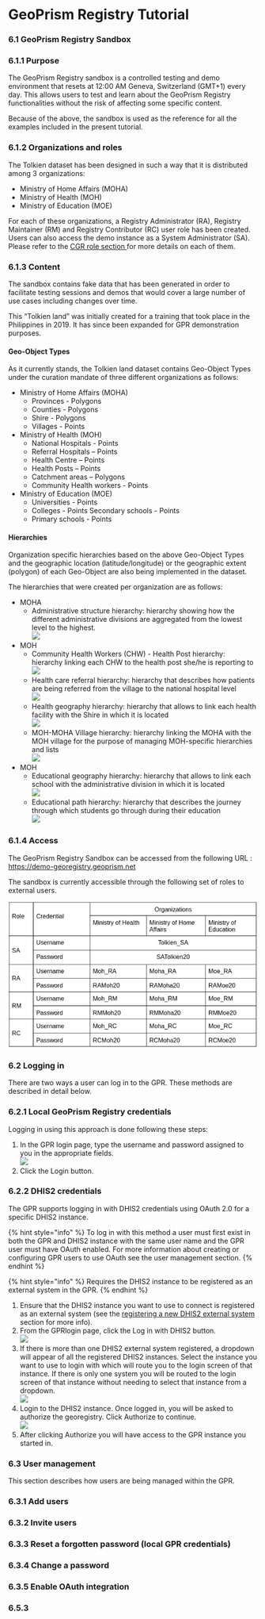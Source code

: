 # GeoPrism Registry Tutorial

### 6.1 GeoPrism Registry Sandbox

### 6.1.1 Purpose

The GeoPrism Registry sandbox is a controlled testing and demo environment that resets at 12:00 AM Geneva, Switzerland (GMT+1) every day. This allows users to test and learn about the GeoPrism Registry functionalities without the risk of affecting some specific content.

Because of the above, the sandbox is used as the reference for all the examples included in the present tutorial.

### 6.1.2 Organizations and roles

The Tolkien dataset has been designed in such a way that it is distributed among 3 organizations: &#x20;

* Ministry of Home Affairs (MOHA)&#x20;
* Ministry of Health (MOH)&#x20;
* Ministry of Education (MOE)

For each of these organizations, a Registry Administrator (RA), Registry Maintainer (RM) and Registry Contributor (RC) user role has been created. Users can also access the demo instance as a System Administrator (SA). Please refer to the [CGR role section ](geoprism-registry-key-components.md#5.3-user-roles-and-their-rights)for more details on each of them.

### 6.1.3 Content

The sandbox contains fake data that has been generated in order to facilitate testing sessions and demos that would cover a large number of use cases including changes over time.

This “Tolkien land” was initially created for a training that took place in the Philippines in 2019. It has since been expanded for GPR demonstration purposes.

#### Geo-Object Types

As it currently stands, the Tolkien land dataset contains Geo-Object Types under the curation mandate of three different organizations as follows:&#x20;

* Ministry of Home Affairs (MOHA)&#x20;
  * Provinces - Polygons&#x20;
  * Counties - Polygons&#x20;
  * Shire - Polygons&#x20;
  * Villages - Points&#x20;
* Ministry of Health (MOH)&#x20;
  * National Hospitals - Points&#x20;
  * Referral Hospitals – Points&#x20;
  * Health Centre – Points&#x20;
  * Health Posts – Points&#x20;
  * Catchment areas – Polygons&#x20;
  * Community Health workers - Points&#x20;
* Ministry of Education (MOE)&#x20;
  * Universities - Points&#x20;
  * Colleges - Points Secondary schools - Points&#x20;
  * Primary schools - Points

#### Hierarchies

Organization specific hierarchies based on the above Geo-Object Types and the geographic location (latitude/longitude) or the geographic extent (polygon) of each Geo-Object are also being implemented in the dataset.

The hierarchies that were created per organization are as follows:

* MOHA&#x20;
  * Administrative structure hierarchy: hierarchy showing how the different administrative divisions are aggregated from the lowest level to the highest.\
    ![](https://lh3.googleusercontent.com/4UsBNirqTK0IpOyc3fNSZjMC1YjokQAFKMBgvlNSJc8zeLUCVTXtpd3ggyBcAZOoAJctNYT0NahJiqdXXEZxUspxTkZ8NSPM7i7\_z-GPXJVwx-gwt9oGIsaWlhDXZhc5\_FG4C2ZAjMMqi-EpXKxgniJNYOieG7kBY2xE3L8qctSLAknn\_-MjME5d)
* MOH
  * Community Health Workers (CHW) - Health Post hierarchy: hierarchy linking each CHW to the health post she/he is reporting to\
    ![](https://lh3.googleusercontent.com/j1wjHMr6XV8aWsAx0gsE1a0nAHlMv0LwGon0pmQ0JArSpyJuVn0s7skJPhjAoia901W9q4XS7KicWlqeNY3oPHlBzt9x4b9HrIbjPezY6wdj5DT9p5e3aiK5D0zlR8i0CPN32URr2hEd\_-TofVNARBktra5vRH0MysSqSv94OM9BWO8bjfeIKpOL)
  * Health care referral hierarchy: hierarchy that describes how patients are being referred from the village to the national hospital level\
    ![](https://lh6.googleusercontent.com/wMYOwYZMl6dagIUS3L7V\_vWofo5duYia-TdEU\_8IGpQoys5g2vOqtDzxT-g0FukNln0-WSG6RBHM75Uk-uw\_m5u5KzgkS-eXdypd09WYdhAkFU6mYmjKjWA3e4JbB1AoBaPPAY9XwjYTavv7UhYvroJleUbTozgC72mIOcbbpyH4fnisISZrUMEa)
  * Health geography hierarchy: hierarchy that allows to link each health facility with the Shire in which it is located\
    ![](https://lh5.googleusercontent.com/gQLefeAo5O9U1KfMVbWth17LvEN8JOKiukH0ftIPbn6tOjdBOPaq6Z\_n5UhCaARpmJTPHyiBQ5X0QpTlpI-UQiuPaPnGEXlWc3z3DsyWBA3MqeVlvFqwWVhrqgExuK9ESpgajv7IaW7vpu9XolMMKg35Mj2u1UG9uLyKijKwAkrimtekp02r9RxP)
  * MOH-MOHA Village hierarchy: hierarchy linking the MOHA with the MOH village for the purpose of managing MOH-specific hierarchies and lists\
    ![](https://lh5.googleusercontent.com/FDOl2jLp3PSDFbP6S6DXpFI2EX6J\_K6oYNKjrcpSNZPVAIubGRZKhVpWpa1woU\_UbriRjL2aQEMmJwEsIOYGDcQ1C09zTbCLyffyPkdOT3\_SNCYSX34ai3DVZhfNzLPt5KyAsvEHIYSwtvruyX8YEM0DVL7RljOGTNtzk0EzSr9Mu5VR9dbJPaIG)
* MOH
  * Educational geography hierarchy: hierarchy that allows to link each school with the administrative division in which it is located\
    ![](https://lh4.googleusercontent.com/eNqXvK5Q1v1XKOmcnD2cW3Q9JAOYf8KxstTjpim\_azV7SF-a\_XyJrmeiwv8xfoTJ7gOG4UiuCk\_8YDjhaNJpbYx1CSf2TDsACNah91hIP9iFfwLlY5OeNfQeNOiMKjJoLI-6\_93Neln0fYqAmQ7DO5GQnySj0iLGbVWCtuVfyYQzTYP4BtyquzQb)
  * Educational path hierarchy: hierarchy that describes the journey through which students go through during their education\
    ![](https://lh4.googleusercontent.com/v7vCOkEgbMpdrnzfLIJOmrhQT89tZR-bmf9WDfklkKniIhMFxZguGEI5R4G2QR5GzIl3iSuWgPR\_TcDmumb3lAx1AfJdCvk9orBIBS72EiOR5CeJIumanfUOT3S\_5O6cCXlJH-tO9JzNovtA0iicy8eRrYT5uwi17ctXtN2maQEwlvu6OGhF\_GaY)

### 6.1.4 Access

The GeoPrism Registry Sandbox can be accessed from the following URL : https://demo-georegistry.geoprism.net

The sandbox is currently accessible through the following set of roles to external users.

![](<../../.gitbook/assets/Screenshot from 2022-09-28 15-56-36.png>)

### 6.2 Logging in

There are two ways a user can log in to the GPR. These methods are described in detail below.

### 6.2.1 Local GeoPrism Registry credentials

Logging in using this approach is done following these steps:&#x20;

1. In the GPR login page, type the username and password assigned to you in the appropriate fields.\
   ![](https://lh3.googleusercontent.com/nyz9L2nR22zu\_gPQQooghRC9Fcm\_6xAyx3sMtGZzP6vzvxDDzCls0UUZogMb9qf1wixR-5o1MW3DJpORQ3xln2KLh64W2aJIbfSKP46LqYH2MQhu-9ADcQ53wF-OA8Ok-xPWGlN8IGUR6tb71xtfq9QRdbjGgzXZbF5WdM0xEl3p8vkyTsGXfOEuVg)
2. Click the Login button.

### 6.2.2 DHIS2 credentials

The GPR supports logging in with DHIS2 credentials using OAuth 2.0 for a specific DHIS2 instance.

{% hint style="info" %}
To log in with this method a user must first exist in both the GPR and DHIS2 instance with the same user name and the GPR user must have OAuth enabled. For more information about creating or configuring GPR users to use OAuth see the user management section.
{% endhint %}

{% hint style="info" %}
Requires the DHIS2 instance to be registered as an external system in the GPR.
{% endhint %}

1. Ensure that the DHIS2 instance you want to use to connect is registered as an external system (see the [registering a new DHIS2 external system](external-system-integration.md) section for more info).&#x20;
2. From the GPRlogin page, click the Log in with DHIS2 button.\
   ![](https://lh5.googleusercontent.com/AXAUGJ48WzTZ1C4hpzBfN4xgiao\_gneE9Qn70zqN8lXUy0RgvdO\_-xiTmgS8eUyYCBVaAw-vINt74oVwSycNkSaOIBLvk9VxT2ASWZn\_TwvruJHl2UhSIyCazbnoi6rTbxCa8L\_cyqTtdWyVBM6cxXJvOCkVdzYah\_0-7n98Lrzr-2qCz7lBqucR)
3. If there is more than one DHIS2 external system registered, a dropdown will appear of all the registered DHIS2 instances. Select the instance you want to use to login with which will route you to the login screen of that instance. If there is only one system you will be routed to the login screen of that instance without needing to select that instance from a dropdown.\
   ![](https://lh3.googleusercontent.com/\_G0cZal4S6oKRWM9VpnneSspLnaWQAzpT8nOqD2hPmuJljYEkaioiSojqd65OXll8XvloLxy9p3AhrhzQXM6Am7Y1GlXn247BWrztT4KrT8Jxlxj74-Cxdh8i-9UUHNLTCFagivBrhjjQV6daOJ0uEw57ccm1\_6o6vfCoQMURB6X11PCfuOISLno)
4. Login to the DHIS2 instance. Once logged in, you will be asked to authorize the georegistry. Click Authorize to continue.\
   ![](https://lh4.googleusercontent.com/ICTjXYND51ZhyqMA8oSIUnM0yQn7lztBqouGpdDmVCdCHoIEeAt3JEs3UUyWn1HPuqzTMMCH3x4RpFnd3NvlYHMA0xHyEQiCv6uXd\_TVg89tF02p275T7BQ2BShsq9QVw-tJ-KTMiCceCTZMrajH4QxmSD7dTZmuASlrKxH31k9CAV5iYt8ZjFMQ)
5. After clicking Authorize you will have access to the GPR instance you started in.

### 6.3 User management

This section describes how users are being managed within the GPR.

### 6.3.1 Add users

### 6.3.2 Invite users

### 6.3.3 Reset a forgotten password (local GPR credentials)

### 6.3.4 Change a password

### 6.3.5 Enable OAuth integration

### 6.5.3
